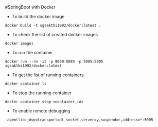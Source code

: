 #SpringBoot with Docker

* To build the docker image

`docker build -t sgsakthi1992/docker:latest .`

* To check the list of created docker images

`docker images`

* To run the container

`docker run --rm -it -p 8080:8080 -p 5005:5005 sgsakthi1992/docker:latest`

* To get the list of running containers

`docker container ls`

* To stop the running container

`docter container stop <container_id>`

* To enable remote debugging

`-agentlib:jdwp=transport=dt_socket,server=y,suspend=n,address=*:5005`
